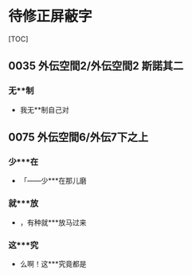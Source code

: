 # 待修正屏蔽字

[TOC]

## 0035 外伝空間2/外伝空間2 斯諾其二

### 无**制

- 我无**制自己对


## 0075 外伝空間6/外伝7下之上

### 少***在

- 「——少***在那儿磨

### 就***放

- ，有种就***放马过来

### 这***究

- 么啊！这***究竟都是
